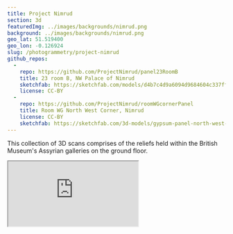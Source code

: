 ```yaml
---
title: Project Nimrud
section: 3d
featuredImg: ../images/backgrounds/nimrud.png
background: ../images/backgrounds/nimrud.png
geo_lat: 51.519400
geo_lon: -0.126924
slug: /photogrammetry/project-nimrud
github_repos:
  -
    repo: https://github.com/ProjectNimrud/panel23RoomB
    title: 23 room B, NW Palace of Nimrud
    sketchfab: https://sketchfab.com/models/d4b7c4d9a6094d9684604c337ff8f283
    license: CC-BY
  -
    repo: https://github.com/ProjectNimrud/roomWGcornerPanel
    title: Room WG North West Corner, Nimrud
    license: CC-BY
    sketchfab: https://sketchfab.com/3d-models/gypsum-panel-north-west-palace-room-wg-1bb798ca75b840688d9be8d496f9665b
---
```


This collection of 3D scans comprises of the reliefs held within the British Museum's Assyrian galleries on the ground floor.

<div class="ratio  ratio-16x9 mb-3">
  <iframe title="A 3D model"  src="https://sketchfab.com/playlists/embed?collection=04119c6784c9435a8e29cd9fa3753be0"  allow="autoplay; fullscreen; vr" mozallowfullscreen="true" webkitallowfullscreen="true"></iframe>
</div>
